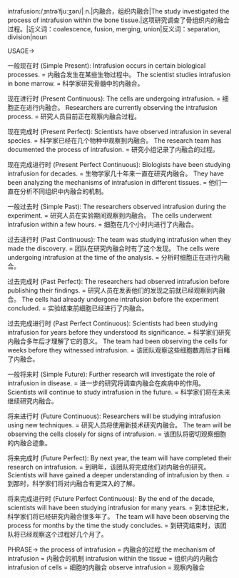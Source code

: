 intrafusion:/ˌɪntrəˈfjuːʒən/| n.|内融合，组织内融合|The study investigated the process of intrafusion within the bone tissue.|这项研究调查了骨组织内的融合过程。|近义词：coalescence, fusion, merging, union|反义词：separation, division|noun


USAGE->

一般现在时 (Simple Present):
Intrafusion occurs in certain biological processes. = 内融合发生在某些生物过程中。
The scientist studies intrafusion in bone marrow. =  科学家研究骨髓中的内融合。

现在进行时 (Present Continuous):
The cells are undergoing intrafusion. = 细胞正在进行内融合。
Researchers are currently observing the intrafusion process. = 研究人员目前正在观察内融合过程。

现在完成时 (Present Perfect):
Scientists have observed intrafusion in several species. = 科学家已经在几个物种中观察到内融合。
The research team has documented the process of intrafusion. = 研究小组记录了内融合的过程。


现在完成进行时 (Present Perfect Continuous):
Biologists have been studying intrafusion for decades. = 生物学家几十年来一直在研究内融合。
They have been analyzing the mechanisms of intrafusion in different tissues. = 他们一直在分析不同组织中内融合的机制。

一般过去时 (Simple Past):
The researchers observed intrafusion during the experiment. = 研究人员在实验期间观察到内融合。
The cells underwent intrafusion within a few hours. =  细胞在几个小时内进行了内融合。

过去进行时 (Past Continuous):
The team was studying intrafusion when they made the discovery. =  团队在研究内融合时有了这个发现。
The cells were undergoing intrafusion at the time of the analysis. =  分析时细胞正在进行内融合。

过去完成时 (Past Perfect):
The researchers had observed intrafusion before publishing their findings. = 研究人员在发表他们的发现之前就已经观察到内融合。
The cells had already undergone intrafusion before the experiment concluded. =  实验结束前细胞已经进行了内融合。


过去完成进行时 (Past Perfect Continuous):
Scientists had been studying intrafusion for years before they understood its significance. = 科学家们研究内融合多年后才理解了它的意义。
The team had been observing the cells for weeks before they witnessed intrafusion. =  该团队观察这些细胞数周后才目睹了内融合。

一般将来时 (Simple Future):
Further research will investigate the role of intrafusion in disease. =  进一步的研究将调查内融合在疾病中的作用。
Scientists will continue to study intrafusion in the future. = 科学家们将在未来继续研究内融合。

将来进行时 (Future Continuous):
Researchers will be studying intrafusion using new techniques. = 研究人员将使用新技术研究内融合。
The team will be observing the cells closely for signs of intrafusion. =  该团队将密切观察细胞的内融合迹象。


将来完成时 (Future Perfect):
By next year, the team will have completed their research on intrafusion. = 到明年，该团队将完成他们对内融合的研究。
Scientists will have gained a deeper understanding of intrafusion by then. = 到那时，科学家们将对内融合有更深入的了解。

将来完成进行时 (Future Perfect Continuous):
By the end of the decade, scientists will have been studying intrafusion for many years. = 到本世纪末，科学家们将已经研究内融合很多年了。
The team will have been observing the process for months by the time the study concludes. = 到研究结束时，该团队将已经观察这个过程好几个月了。


PHRASE->
the process of intrafusion = 内融合的过程
the mechanism of intrafusion = 内融合的机制
intrafusion within the tissue = 组织内的内融合
intrafusion of cells = 细胞的内融合
observe intrafusion = 观察内融合
